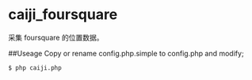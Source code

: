 caiji_foursquare
================

采集 foursquare 的位置数据。

##Useage
Copy or rename config.php.simple to config.php and modify;
```
$ php caiji.php
```
